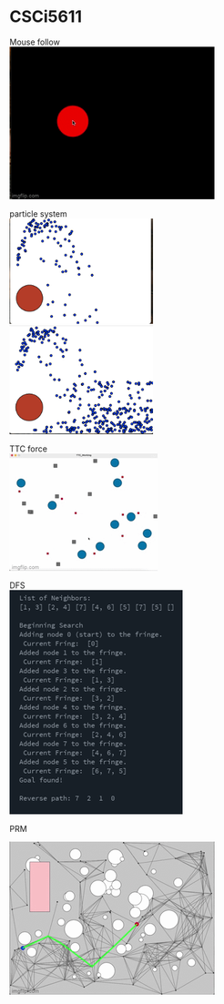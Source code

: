 # CSCi5611
Mouse follow <br />
![Alt Text](resource/mousefollow.gif) <br />

particle system <br />
<img src="resource/sps1.png" alt="drawing" width="50%"/> <br />
<img src="resource/sps2.png" alt="drawing" width="50%"/> <br />

TTC force  <br />
![Alt Text](resource/TTC.gif) <br />

DFS <br />
![Alt Text](resource/DFS.png) <br />

PRM <br />

![Alt Text](resource/PRM1.gif) <br />
